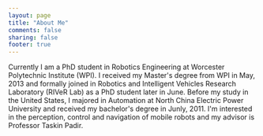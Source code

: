 ```yaml
---
layout: page
title: "About Me"
comments: false
sharing: false
footer: true
---
```


Currently I am a PhD student in Robotics Engineering at Worcester Polytechnic Institute (WPI). I received my Master's degree from WPI in May, 2013 and formally joined in Robotics and Intelligent Vehicles Research Laboratory (RIVeR Lab) as a PhD student later in June. Before my study in the United States, I majored in Automation at North China Electric Power University and received my bachelor's degree in Junly, 2011. I'm interested in the perception, control and navigation of mobile robots and my advisor is Professor Taskin Padir.
